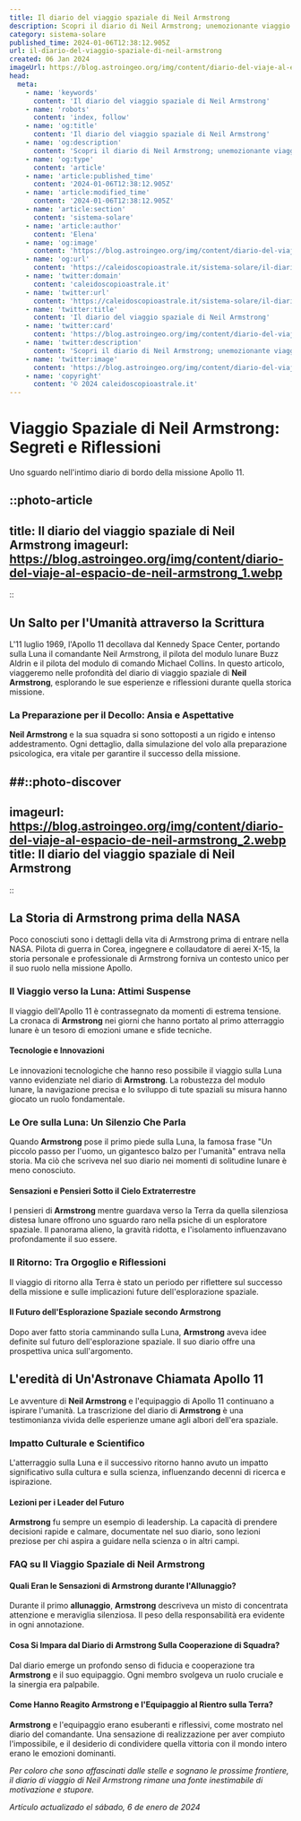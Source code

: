 ```yaml
---
title: Il diario del viaggio spaziale di Neil Armstrong
description: Scopri il diario di Neil Armstrong; unemozionante viaggio nello spazio. Leggi le riflessioni delleroe lunare. #Spazio #Luna #Armstrong
category: sistema-solare
published_time: 2024-01-06T12:38:12.905Z
url: il-diario-del-viaggio-spaziale-di-neil-armstrong
created: 06 Jan 2024
imageUrl: https://blog.astroingeo.org/img/content/diario-del-viaje-al-espacio-de-neil-armstrong_1.webp
head:
  meta:
    - name: 'keywords'
      content: 'Il diario del viaggio spaziale di Neil Armstrong'
    - name: 'robots'
      content: 'index, follow'
    - name: 'og:title'
      content: 'Il diario del viaggio spaziale di Neil Armstrong'
    - name: 'og:description'
      content: 'Scopri il diario di Neil Armstrong; unemozionante viaggio nello spazio. Leggi le riflessioni delleroe lunare. #Spazio #Luna #Armstrong'
    - name: 'og:type'
      content: 'article'
    - name: 'article:published_time'
      content: '2024-01-06T12:38:12.905Z'
    - name: 'article:modified_time'
      content: '2024-01-06T12:38:12.905Z'
    - name: 'article:section'
      content: 'sistema-solare'
    - name: 'article:author'
      content: 'Elena'
    - name: 'og:image'
      content: 'https://blog.astroingeo.org/img/content/diario-del-viaje-al-espacio-de-neil-armstrong_1.webp'
    - name: 'og:url'
      content: 'https://caleidoscopioastrale.it/sistema-solare/il-diario-del-viaggio-spaziale-di-neil-armstrong'
    - name: 'twitter:domain'
      content: 'caleidoscopioastrale.it'
    - name: 'twitter:url'
      content: 'https://caleidoscopioastrale.it/sistema-solare/il-diario-del-viaggio-spaziale-di-neil-armstrong'
    - name: 'twitter:title'
      content: 'Il diario del viaggio spaziale di Neil Armstrong'
    - name: 'twitter:card'
      content: 'https://blog.astroingeo.org/img/content/diario-del-viaje-al-espacio-de-neil-armstrong_1.webp'
    - name: 'twitter:description'
      content: 'Scopri il diario di Neil Armstrong; unemozionante viaggio nello spazio. Leggi le riflessioni delleroe lunare. #Spazio #Luna #Armstrong'
    - name: 'twitter:image'
      content: 'https://blog.astroingeo.org/img/content/diario-del-viaje-al-espacio-de-neil-armstrong_1.webp'
    - name: 'copyright'
      content: '© 2024 caleidoscopioastrale.it'
---
```

# Viaggio Spaziale di Neil Armstrong: Segreti e Riflessioni

Uno sguardo nell'intimo diario di bordo della missione Apollo 11.

::photo-article
---
title: Il diario del viaggio spaziale di Neil Armstrong
imageurl: https://blog.astroingeo.org/img/content/diario-del-viaje-al-espacio-de-neil-armstrong_1.webp
---
::

## Un Salto per l'Umanità attraverso la Scrittura
L'11 luglio 1969, l'Apollo 11 decollava dal Kennedy Space Center, portando sulla Luna il comandante Neil Armstrong, il pilota del modulo lunare Buzz Aldrin e il pilota del modulo di comando Michael Collins. In questo articolo, viaggeremo nelle profondità del diario di viaggio spaziale di **Neil Armstrong**, esplorando le sue esperienze e riflessioni durante quella storica missione.

### La Preparazione per il Decollo: Ansia e Aspettative
**Neil Armstrong** e la sua squadra si sono sottoposti a un rigido e intenso addestramento. Ogni dettaglio, dalla simulazione del volo alla preparazione psicologica, era vitale per garantire il successo della missione.

##::photo-discover
---
imageurl: https://blog.astroingeo.org/img/content/diario-del-viaje-al-espacio-de-neil-armstrong_2.webp
title: Il diario del viaggio spaziale di Neil Armstrong
---
::

## La Storia di Armstrong prima della NASA
Poco conosciuti sono i dettagli della vita di Armstrong prima di entrare nella NASA. Pilota di guerra in Corea, ingegnere e collaudatore di aerei X-15, la storia personale e professionale di Armstrong forniva un contesto unico per il suo ruolo nella missione Apollo.

### Il Viaggio verso la Luna: Attimi Suspense
Il viaggio dell'Apollo 11 è contrassegnato da momenti di estrema tensione. La cronaca di **Armstrong** nei giorni che hanno portato al primo atterraggio lunare è un tesoro di emozioni umane e sfide tecniche.

#### Tecnologie e Innovazioni
Le innovazioni tecnologiche che hanno reso possibile il viaggio sulla Luna vanno evidenziate nel diario di **Armstrong**. La robustezza del modulo lunare, la navigazione precisa e lo sviluppo di tute spaziali su misura hanno giocato un ruolo fondamentale.

### Le Ore sulla Luna: Un Silenzio Che Parla
Quando **Armstrong** pose il primo piede sulla Luna, la famosa frase "Un piccolo passo per l'uomo, un gigantesco balzo per l'umanità" entrava nella storia. Ma ciò che scriveva nel suo diario nei momenti di solitudine lunare è meno conosciuto.

#### Sensazioni e Pensieri Sotto il Cielo Extraterrestre
I pensieri di **Armstrong** mentre guardava verso la Terra da quella silenziosa distesa lunare offrono uno sguardo raro nella psiche di un esploratore spaziale. Il panorama alieno, la gravità ridotta, e l'isolamento influenzavano profondamente il suo essere.

### Il Ritorno: Tra Orgoglio e Riflessioni
Il viaggio di ritorno alla Terra è stato un periodo per riflettere sul successo della missione e sulle implicazioni future dell'esplorazione spaziale.

#### Il Futuro dell'Esplorazione Spaziale secondo Armstrong
Dopo aver fatto storia camminando sulla Luna, **Armstrong** aveva idee definite sul futuro dell'esplorazione spaziale. Il suo diario offre una prospettiva unica sull'argomento.

## L'eredità di Un'Astronave Chiamata Apollo 11
Le avventure di **Neil Armstrong** e l'equipaggio di Apollo 11 continuano a ispirare l'umanità. La trascrizione del diario di **Armstrong** è una testimonianza vivida delle esperienze umane agli albori dell'era spaziale.

### Impatto Culturale e Scientifico
L'atterraggio sulla Luna e il successivo ritorno hanno avuto un impatto significativo sulla cultura e sulla scienza, influenzando decenni di ricerca e ispirazione.

#### Lezioni per i Leader del Futuro
**Armstrong** fu sempre un esempio di leadership. La capacità di prendere decisioni rapide e calmare, documentate nel suo diario, sono lezioni preziose per chi aspira a guidare nella scienza o in altri campi.

### FAQ su Il Viaggio Spaziale di Neil Armstrong

#### Quali Eran le Sensazioni di Armstrong durante l'Allunaggio?
Durante il primo **allunaggio**, **Armstrong** descriveva un misto di concentrata attenzione e meraviglia silenziosa. Il peso della responsabilità era evidente in ogni annotazione.

#### Cosa Si Impara dal Diario di Armstrong Sulla Cooperazione di Squadra?
Dal diario emerge un profondo senso di fiducia e cooperazione tra **Armstrong** e il suo equipaggio. Ogni membro svolgeva un ruolo cruciale e la sinergia era palpabile.

#### Come Hanno Reagito Armstrong e l'Equipaggio al Rientro sulla Terra?
**Armstrong** e l'equipaggio erano esuberanti e riflessivi, come mostrato nel diario del comandante. Una sensazione di realizzazione per aver compiuto l'impossibile, e il desiderio di condividere quella vittoria con il mondo intero erano le emozioni dominanti.

*Per coloro che sono affascinati dalle stelle e sognano le prossime frontiere, il diario di viaggio di Neil Armstrong rimane una fonte inestimabile di motivazione e stupore.*

_Artículo actualizado el sábado, 6 de enero de 2024_